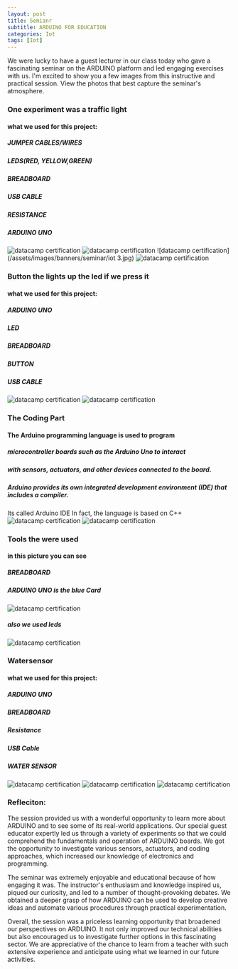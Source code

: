 ```yaml
---
layout: post
title: Semianr
subtitle: ARDUINO FOR EDUCATION 
categories: Iot
tags: [Iot]
---
```


We were lucky to have a guest lecturer in our class today who gave a fascinating seminar on the ARDUINO platform and led engaging exercises with us. I'm excited to show you a few images from this instructive and practical session. View the photos that best capture the seminar's atmosphere.

### One experiment was a traffic light 
#### what we used for this project:
##### JUMPER CABLES/WIRES
##### LEDS(RED, YELLOW,GREEN)
##### BREADBOARD
##### USB CABLE 
##### RESISTANCE
##### ARDUINO UNO 

![datacamp certification](/assets/images/banners/seminar/TRAFFICLIGHTS2.jpg)
![datacamp certification](/assets/images/banners/seminar/iot2.jpg)
![datacamp certification](/assets/images/banners/seminar/iot 3.jpg)
![datacamp certification](/assets/images/banners/seminar/led.jpg)


### Button the lights up the led if we press it 

#### what we used for this project:
##### ARDUINO UNO
##### LED
##### BREADBOARD
##### BUTTON
##### USB CABLE 

![datacamp certification](/assets/images/banners/seminar/button.jpg)
![datacamp certification](/assets/images/banners/seminar/TRAFFICLIGHTS.jpg)

### The Coding Part
#### The Arduino programming language is used to program
##### microcontroller boards such as the Arduino Uno to interact
##### with sensors, actuators, and other devices connected to the board.
#####  Arduino provides its own integrated development environment (IDE) that includes a compiler.
 Its called Arduino IDE 
In fact, the language is based on C++
![datacamp certification](/assets/images/banners/seminar/cods.jpg)
![datacamp certification](/assets/images/banners/seminar/compliar.jpg)


### Tools the were used 
#### in this picture  you can see 
##### BREADBOARD
##### ARDUINO UNO  is the blue Card
![datacamp certification](/assets/images/banners/seminar/tools.jpg)
##### also we used leds 
![datacamp certification](/assets/images/banners/seminar/led.jpg)

### Watersensor 

#### what we used for this project:
##### ARDUINO UNO
##### BREADBOARD
##### Resistance
##### USB Cable
##### WATER SENSOR

![datacamp certification](/assets/images/banners/seminar/watersensor.jpg)
![datacamp certification](/assets/images/banners/seminar/watersensor1.jpg)
![datacamp certification](/assets/images/banners/seminar/watersensor2.jpg)



### Refleciton:
The session provided us with a wonderful opportunity to learn more about ARDUINO and to see some of its real-world applications. Our special guest educator expertly led us through a variety of experiments so that we could comprehend the fundamentals and operation of ARDUINO boards. We got the opportunity to investigate various sensors, actuators, and coding approaches, which increased our knowledge of electronics and programming.


The seminar was extremely enjoyable and educational because of how engaging it was. The instructor's enthusiasm and knowledge inspired us, piqued our curiosity, and led to a number of thought-provoking debates. We obtained a deeper grasp of how ARDUINO can be used to develop creative ideas and automate various procedures through practical experimentation.

Overall, the session was a priceless learning opportunity that broadened our perspectives on ARDUINO. It not only improved our technical abilities but also encouraged us to investigate further options in this fascinating sector. We are appreciative of the chance to learn from a teacher with such extensive experience and anticipate using what we learned in our future activities.


